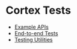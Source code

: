 # Cortex Tests

- [Example APIs](apis/README.md)
- [End-to-end Tests](e2e/README.md)
- [Testing Utilities](utils/README.md)
